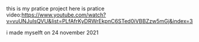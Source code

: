 this is my pratice project 
here is pratice video:https://www.youtube.com/watch?v=vuUNJuIsQVU&list=PLfAfrKyDRWrEkpnC6STed0iVBBZzw5mGj&index=3

i made myselft on 24 november 2021